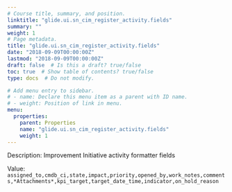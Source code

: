 ```yaml
---
# Course title, summary, and position.
linktitle: "glide.ui.sn_cim_register_activity.fields"
summary: ""
weight: 1
# Page metadata.
title: "glide.ui.sn_cim_register_activity.fields"
date: "2018-09-09T00:00:00Z"
lastmod: "2018-09-09T00:00:00Z"
draft: false  # Is this a draft? true/false
toc: true  # Show table of contents? true/false
type: docs  # Do not modify.

# Add menu entry to sidebar.
# - name: Declare this menu item as a parent with ID name.
# - weight: Position of link in menu.
menu:
  properties:
    parent: Properties
    name: "glide.ui.sn_cim_register_activity.fields"
    weight: 1
---
```


Description: Improvement Initiative activity formatter fields


Value: `assigned_to,cmdb_ci,state,impact,priority,opened_by,work_notes,comments,*Attachments*,kpi_target,target_date_time,indicator,on_hold_reason`